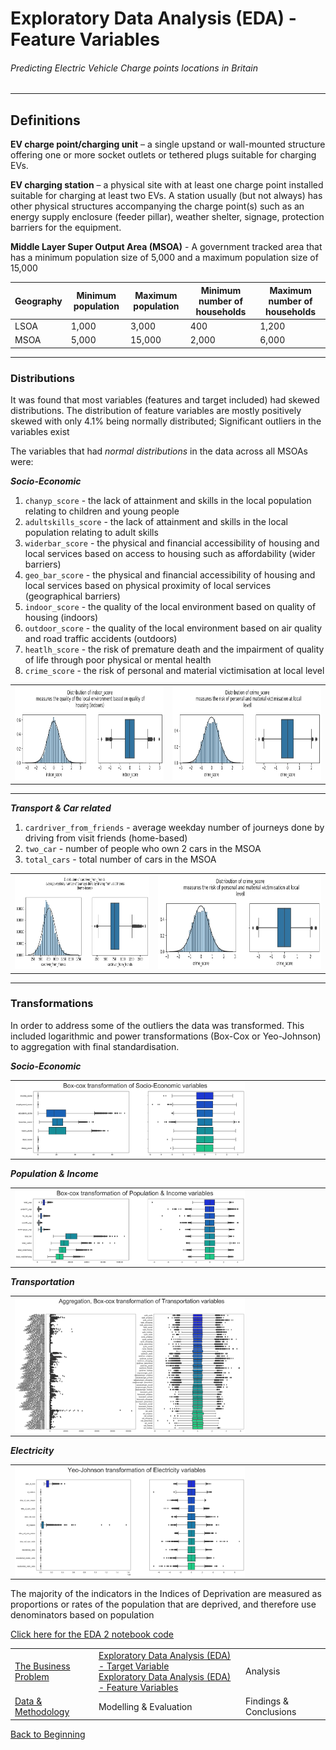 # Exploratory Data Analysis (EDA) - Feature Variables

###### Predicting Electric Vehicle Charge points locations in Britain

------

## Definitions

**EV charge point/charging unit** – a single upstand or wall-mounted structure offering one or more socket outlets or tethered plugs suitable for charging EVs.

**EV charging station** – a physical site with at least one charge point installed suitable for charging at least two EVs. A station usually (but not always) has other physical structures accompanying the charge point(s) such as an energy supply enclosure (feeder pillar), weather shelter, signage, protection barriers for the equipment.

**Middle Layer Super Output Area (MSOA)** - A government tracked area that has a minimum population size of 5,000 and a maximum population size of 15,000

| **Geography** | **Minimum population** | **Maximum population** | **Minimum number of households** | **Maximum number of households** |
| ------------- | ---------------------- | ---------------------- | -------------------------------- | -------------------------------- |
| LSOA          | 1,000                  | 3,000                  | 400                              | 1,200                            |
| MSOA          | 5,000                  | 15,000                 | 2,000                            | 6,000                            |

---------

### Distributions

It was found that most variables (features and target included) had skewed distributions. The distribution of feature variables are mostly positively skewed with only 4.1% being normally distributed; Significant outliers in the variables exist



The variables that had *normal distributions* in the data across all MSOAs were:

***Socio-Economic***<br>
1) `chanyp_score`  - the lack of attainment and skills in the local population relating to children and young people<br>
2) `adultskills_score` - the lack of attainment and skills in the local population relating to adult skills<br>
3) `widerbar_score` - the physical and financial accessibility of housing and local services based on access to housing such as affordability (wider barriers)<br>
4) `geo_bar_score` - the physical and financial accessibility of housing and local services based on physical proximity of local services (geographical barriers)<br>
5) `indoor_score` - the quality of the local environment based on quality of housing (indoors)<br>
6) `outdoor_score` - the quality of the local environment based on  air quality and road traffic accidents (outdoors)<br>
7) `heatlh_score` - the risk of premature death and the impairment of quality of life through poor physical or mental health<br>
8) `crime_score` - the risk of personal and material victimisation at local level<br>

<table>
    <tr>
        <td>
            <img src="/reports/figures/eda_graphs/indoor_score_hist_bar.jpg" style= "height:150px">
        </td>
        <td>
            <img src="/reports/figures/eda_graphs/crime_score_hist_bar.jpg" style= "height:150px">
        </td>
    </tr>
</table>

________________________________
***Transport & Car related***<br>
1) `cardriver_from_friends` - average weekday number of journeys done by driving from visit friends (home-based)<br>
2) `two_car` - number of people who own 2 cars in the MSOA<br>
3) `total_cars` - total number of cars in the MSOA<br>

<table>
    <tr>
        <td>
            <img src="/reports/figures/eda_graphs/cardriver_from_friends_hist_bar.jpg" style= "height:150px">
        </td>
        <td>
            <img src="/reports/figures/eda_graphs/crime_score_hist_bar.jpg" style= "height:150px">
        </td>
    </tr>
</table>

------

### Transformations
In order to address some of the outliers the data was transformed. This included logarithmic and power transformations (Box-Cox or Yeo-Johnson) to aggregation with final standardisation.



***Socio-Economic***<br>

<table>
    <tr>
        <td>
            <img src="/reports/figures/eda_graphs/socio_econ1_transform.jpg" style= "width:75%" align='left'>
         </td>
    </tr>
</table>

***Population & Income***<br>
<table>
    <tr>
        <td>
            <img src="/reports/figures/eda_graphs/pop_income_transform.jpg" style= "width:75%" align='left'>
        </td>
    </tr>
</table>

***Transportation***<br>

<table>
    <tr>
        <td>
            <img src="/reports/figures/eda_graphs/transport_transform.jpg" style= "width:75%" align='left'>
        </td>
    </tr>
</table>

***Electricity***<br>
<table>
    <tr>
        <td>
            <img src="/reports/figures/eda_graphs/electricity_transform.jpg" style= "width:75%" align='left'>
        </td>
    </tr>
</table>

The majority of the indicators in the Indices of Deprivation are measured as proportions or rates of the population that are deprived, and therefore use denominators based on population



[Click here for the EDA 2 notebook code](/notebooks/2.0-ced-exploratory-data-analysis.ipynb)

|                                                              |                                                              |                        |
| ------------------------------------------------------------ | ------------------------------------------------------------ | ---------------------- |
| <a href="business_problem.md#the-business-problem">The Business Problem</a> | <a href="eda1.md#eda">Exploratory Data Analysis (EDA) - Target Variable</a><br/><a href="eda2.md#eda">Exploratory Data Analysis (EDA) - Feature Variables</a> | Analysis               |
| <a href="data.md#data--methodology">Data & Methodology</a>   | Modelling & Evaluation                                       | Findings & Conclusions |

[Back to Beginning](https://github.com/cdenbowjr/ev_chargepoint_prediction#predicting-electric-vehicle-charge-points-locations-in-britain)
